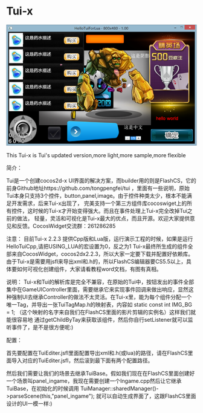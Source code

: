 Tui-x
=====

![](picture/pic1.png)

This Tui-x is Tui's updated version,more light,more sample,more flexible

简介：

Tui是一个创建cocos2d-x UI界面的解决方案，而builder用的则是FlashCS，它的前身Github地址https://github.com/tongpengfei/tui
    ，里面有一些说明，原始Tui本身只支持3个控件，button,panel,image。由于控件种类太少，根本不能满足开发需求，后来Tui-x出现了，
完美支持一个第三方组件库cocoswiget上的所有控件，这时候的Tui-x才开始变得强大。而且在事件处理上Tui-x完全改掉Tui之前的做法，
轻量，灵活和可视化是Tui-x最大的优点，而且开源。欢迎大家提供意见和反馈。CocosWidget交流群：261286285

注意：
目前Tui-x 2.2.3 提供Cpp版和Lua版，运行演示工程的时候，如果是运行HelloTuiCpp,请把USING_LUA的宏设置为0，反之为1
Tui-x最终所生成的组件全部来自CocosWidget，cocos2dx2.2.3，所以大家一定要下载并配置好依赖库。由于Tui-x是需要用jsfl来导出xml和.h的，所以FlashCS编辑器要CS5.5以上，具体要如何可视化创建组件，大家请看教程word文档，有图有真相。

说明：
Tui-x和Tui的解析库是完全不兼容，在原始的Tui中，按钮发出的事件全部集中在GameUIController里面，需要继承它来实现事件回调来做出响应，显然这种强制UI去继承Controller的做法不太灵活。在Tui-x里，能为每个组件分配一个唯一Tag，并导出一张TuiTagMap.h的映射表，内容如 static const int IMG_BG = 1; （这个映射的名字来自我们在FlashCS里面的影片剪辑的实例名）这样我们就能很容易地
通过getChildByTay来获取该组件，然后你自行setListener就可以监听事件了，是不是很方便呢:) 

配置：

首先要配置在TuiEditer.jsfl里面配置导出xml和.h(或lua)的路径，请在FlashCS里面导入对应的TuiEditer.jsfl，然后滚到最下面有两个配置路径。

然后我们需要让我们的场景去继承TuiBase。假如我们现在在FlashCS里面创建好一个场景叫panel_ingame，我现在需要创建一个Ingame.cpp然后让它继承TuiBase，在初始化的时候调用
TuiManager::sharedManager()->parseScene(this,"panel_ingame");
就可以自动生成界面了，这跟FlashCS里面设计的UI一模一样:)
